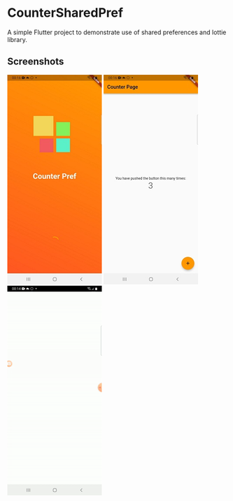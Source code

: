# CounterSharedPref

A simple Flutter project to demonstrate use of shared preferences and lottie library.

## Screenshots

![App Screenshot](https://github.com/Roshendz/CounterSharedPref/blob/master/counter_shared_pref/assets/splash.jpg)
![App Screenshot](https://github.com/Roshendz/CounterSharedPref/blob/master/counter_shared_pref/assets/counter.jpg)
![App Screenshot](https://github.com/Roshendz/CounterSharedPref/blob/master/counter_shared_pref/assets/screen.gif)
